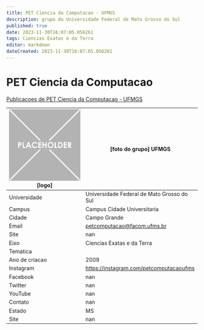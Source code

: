 ```yaml
---
title: PET Ciencia da Computacao - UFMGS
description: grupo da Universidade Federal de Mato Grosso do Sul
published: true
date: 2023-11-30T16:07:05.056261
tags: Ciencias Exatas e da Terra
editor: markdown
dateCreated: 2023-11-30T16:07:05.056261
---
```


# PET Ciencia da Computacao

[Publicacoes de PET Ciencia da Computacao - UFMGS](/atividade/195PETCienciadaComputacaoUFMGS/feed.md)

| ![placeholder.png](/placeholder.png) [logo] | [foto do grupo] UFMGS         |
| ------------------------------------------- | ------------------------------------------------- |
| Universidade                                | Universidade Federal de Mato Grosso do Sul      |
| Campus                                      | Campus Cidade Universitaria            |
| Cidade                                      | Campo Grande             |
| Email                                       | petcomputacao@facom.ufms.br             |
| Site                                        | nan              |
| Eixo                                        | Ciencias Exatas e da Terra              |
| Tematica                                    |           |
| Ano de criacao                              | 2009        |
| Instagram                                   | https://instagram.com/petcomputacaoufms         |
| Facebook                                    | nan          |
| Twitter                                     | nan           |
| YouTube                                     | nan           |
| Contato                                     | nan         |
| Estado                                      |  MS            |
| Site                                        | nan |

